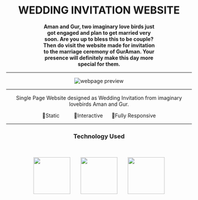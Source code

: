 <h1 align = "center">WEDDING INVITATION WEBSITE</h1>
<h4 align = "center" style = "margin:0 10vw;">Aman and Gur, two imaginary love birds just got engaged and plan to get married very soon. Are you up to bless this to be couple? Then do visit the website made for invitation to the marriage ceremony of GurAman. Your presence will definitely make this day more special for them.</h4>
<hr>
<p align = "center"><img src = "https://github.com/archakNath/wedding-invitation-website/blob/main/ezgif-3-0dea63c5c9.gif" alt = "webpage preview"></p>
<hr>
<p align = "center">Single Page Website designed as Wedding Invitation from imaginary lovebirds Aman and Gur.</p>
<p align = "center">
        <span>
            🎯Static
        </span><span>
          &nbsp;&nbsp;&nbsp;&nbsp; &nbsp;&nbsp;&nbsp; 🎯Interactive&nbsp;&nbsp;&nbsp;&nbsp;&nbsp;
        </span><span>
            🎯Fully Responsive
        </span>
    </p>
<hr>
<h3 align = "center">Technology Used</h3><br>
<p align = "center">
<img src = "https://cdn-icons-png.flaticon.com/512/732/732212.png?w=360" height = "100px">
  &nbsp;&nbsp;&nbsp;&nbsp;&nbsp;
<img src = "https://camo.githubusercontent.com/119b29ca4b9d31cf3969a94eb57fcfbbea0879b493c09c89dc6d4b7fb9e0dc37/68747470733a2f2f63646e2e776f726c64766563746f726c6f676f2e636f6d2f6c6f676f732f6373732d332e737667" height = "100px">
  &nbsp;&nbsp;&nbsp;&nbsp;&nbsp;
<img src = "https://www.computerhope.com/jargon/j/javascript.png" height = "100px">
  </p>
